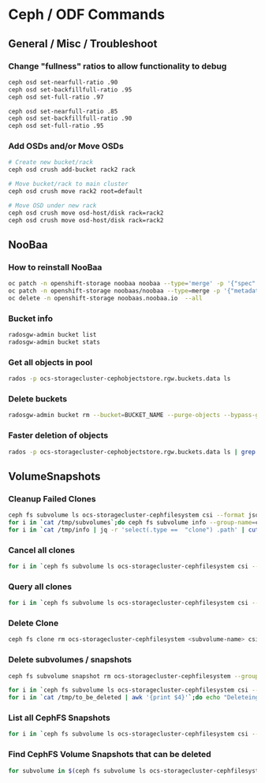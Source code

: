# Ceph / ODF Commands

## General / Misc / Troubleshoot
### Change "fullness" ratios to allow functionality to debug
```sh
ceph osd set-nearfull-ratio .90
ceph osd set-backfillfull-ratio .95
ceph osd set-full-ratio .97

ceph osd set-nearfull-ratio .85
ceph osd set-backfillfull-ratio .90
ceph osd set-full-ratio .95
```

### Add OSDs and/or Move OSDs
```sh
# Create new bucket/rack
ceph osd crush add-bucket rack2 rack

# Move bucket/rack to main cluster
ceph osd crush move rack2 root=default

# Move OSD under new rack
ceph osd crush move osd-host/disk rack=rack2
ceph osd crush move osd-host/disk rack=rack2
```


## NooBaa
### How to reinstall NooBaa
```sh
oc patch -n openshift-storage noobaa noobaa --type='merge' -p '{"spec":{"cleanupPolicy":{"allowNoobaaDeletion":true}}}'
oc patch -n openshift-storage noobaas/noobaa --type=merge -p '{"metadata": {"finalizers":null}}'
oc delete -n openshift-storage noobaas.noobaa.io  --all
```

### Bucket info
```sh
radosgw-admin bucket list 
radosgw-admin bucket stats 
```

### Get all objects in pool
```sh
rados -p ocs-storagecluster-cephobjectstore.rgw.buckets.data ls
```

### Delete buckets
```sh
radosgw-admin bucket rm --bucket=BUCKET_NAME --purge-objects --bypass-gc
```

### Faster deletion of objects
```sh
rados -p ocs-storagecluster-cephobjectstore.rgw.buckets.data ls | grep SOME_OBJECT_TO_SEARCH_FOR | xargs -d '\n' -n 200 rados -p ocs-storagecluster-cephobjectstore.rgw.buckets.data rm
```

## VolumeSnapshots
### Cleanup Failed Clones
```sh
ceph fs subvolume ls ocs-storagecluster-cephfilesystem csi --format json | jq '.[] | .name' | cut -f 2 -d '"' > /tmp/subvolumes
for i in `cat /tmp/subvolumes`;do ceph fs subvolume info --group-name=csi ocs-storagecluster-cephfilesystem $i --format=json >> /tmp/info;done
for i in `cat /tmp/info | jq -r 'select(.type ==  "clone") .path' | cut -d "/" -f 4`;do ceph fs subvolume rm ocs-storagecluster-cephfilesystem --group-name csi $i;done
```

### Cancel all clones
```sh
for i in `ceph fs subvolume ls ocs-storagecluster-cephfilesystem csi --format json | jq '.[] | .name' | cut -f 2 -d '"'`; do echo "Subvolume : $i"; ceph fs clone cancel ocs-storagecluster-cephfilesystem $i csi; done
```

### Query all clones
```sh
for i in `ceph fs subvolume ls ocs-storagecluster-cephfilesystem csi --format json | jq '.[] | .name' | cut -f 2 -d '"'`; do echo "Subvolume : $i"; ceph fs clone status ocs-storagecluster-cephfilesystem $i csi; done
```

### Delete Clone
```sh
ceph fs clone rm ocs-storagecluster-cephfilesystem <subvolume-name> csi
```

### Delete subvolumes / snapshots
```sh
ceph fs subvolume snapshot rm ocs-storagecluster-cephfilesystem --group-name csi csi-vol-63f2602e-65a8-4b59-bf64-631cb7fa4f57 csi-snap-0286a608-c0c2-47d3-9c3d-01cdc265cab9
```

```sh
for i in `ceph fs subvolume ls ocs-storagecluster-cephfilesystem csi --format json | jq '.[] | .name' | cut -f 2 -d '"'`;do ceph fs subvolume info --group-name csi ocs-storagecluster-cephfilesystem $i --format=json 2> /tmp/to_be_deleted; done
for i in `cat /tmp/to_be_deleted | awk '{print $4}'`;do echo "Deleteing $i";ceph fs subvolume rm ocs-storagecluster-cephfilesystem --group-name csi $i --force; done
```

### List all CephFS Snapshots
```sh
for i in `ceph fs subvolume ls ocs-storagecluster-cephfilesystem csi --format json | jq '.[] | .name' | cut -f 2 -d '"'`; do echo "Subvolume : $i"; ceph fs subvolume snapshot ls ocs-storagecluster-cephfilesystem $i csi; done
```

### Find CephFS Volume Snapshots that can be deleted
```sh
for subvolume in $(ceph fs subvolume ls ocs-storagecluster-cephfilesystem --group_name csi | jq -r '.[].name'); do for snap in $(ceph fs subvolume snapshot ls ocs-storagecluster-cephfilesystem ${subvolume} --group_name csi|jq -r '.[].name'); do echo ${subvolume} ${snap} ; ceph fs subvolume snapshot info ocs-storagecluster-cephfilesystem ${subvolume} ${snap} --group_name csi  ; done; done > /tmp/cephfs_snap_info_all.txt
```
